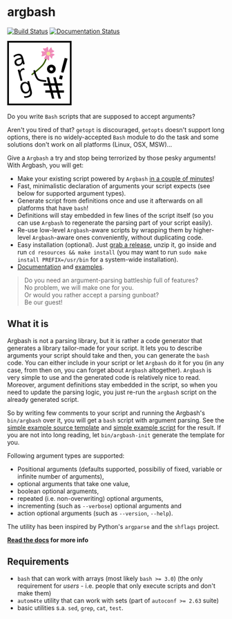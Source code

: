 # argbash

[![Build Status](https://travis-ci.org/matejak/argbash.svg)](https://travis-ci.org/matejak/argbash)
[![Documentation Status](https://readthedocs.org/projects/argbash/badge/?version=latest)](https://readthedocs.org/projects/argbash/?badge=latest)

![argbash logo](resources/logo/argbash.png)

Do you write `Bash` scripts that are supposed to accept arguments?

Aren't you tired of that? `getopt` is discouraged, `getopts` doesn't support long options, there is no widely-accepted `Bash` module to do the task and some solutions don't work on all platforms (Linux, OSX, MSW)...

Give a `Argbash` a try and stop being terrorized by those pesky arguments! With Argbash, you will get:

* Make your existing script powered by `Argbash` [in a couple of minutes](http://argbash.readthedocs.io/en/latest/#generating-a-template)!
* Fast, minimalistic declaration of arguments your script expects (see below for supported argument types).
* Generate script from definitions once and use it afterwards on all platforms that have `bash`!
* Definitions will stay embedded in few lines of the script itself (so you can use `Argbash` to regenerate the parsing part of your script easily).
* Re-use low-level `Argbash`-aware scripts by wrapping them by higher-level `Argbash`-aware ones conveniently, without duplicating code.
* Easy installation (optional). Just [grab a release](https://github.com/matejak/argbash/releases), unzip it, go inside and run `cd resources && make install` (you may want to run `sudo make install PREFIX=/usr/bin` for a system-wide installation).
* [Documentation](http://argbash.readthedocs.org/en/latest/) and [examples](resources/examples).

> Do you need an argument-parsing battleship full of features?  
> No problem, we will make one for you.  
> Or would you rather accept a parsing gunboat?  
> Be our guest!

## What it is

Argbash is not a parsing library, but it is rather a code generator that generates a library tailor-made for your script.
It lets you to describe arguments your script should take and then, you can generate the `bash` code.
You can either include in your script or let `Argbash` do it for you (in any case, from then on, you can forget about `Argbash` altogether).
`Argbash` is very simple to use and the generated code is relatively nice to read.
Moreover, argument definitions stay embedded in the script, so when you need to update the parsing logic, you just re-run the `argbash` script on the already generated script.

So by writing few comments to your script and running the Argbash's `bin/argbash` over it, you will get a `bash` script with argument parsing.
See the [simple example source template](resources/examples/simple.m4) and [simple example script](resources/examples/simple.sh) for the result.
If you are not into long reading, let `bin/argbash-init` generate the template for you.

Following argument types are supported:

- Positional arguments (defaults supported, possibiliy of fixed, variable or infinite number of arguments),
- optional arguments that take one value,
- boolean optional arguments,
- repeated (i.e. non-overwriting) optional arguments,
- incrementing (such as `--verbose`) optional arguments and
- action optional arguments (such as `--version`, `--help`).

The utility has been inspired by Python's `argparse` and the `shflags` project.

**[Read the docs](http://argbash.readthedocs.org/en/latest/) for more info**

## Requirements

 - `bash` that can work with arrays (most likely `bash >= 3.0`) (the only requirement for *users* - i.e. people that only execute scripts and don't make them)
 - `autom4te` utility that can work with sets (part of `autoconf >= 2.63` suite)
 - basic utilities s.a. `sed`, `grep`, `cat`, `test`.
